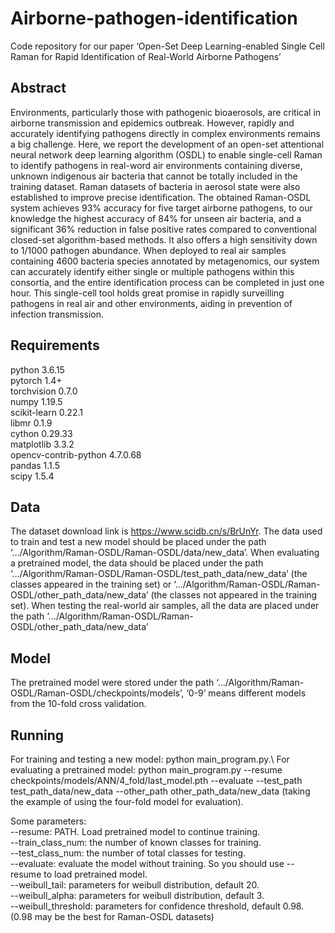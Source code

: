 # Airborne-pathogen-identification

Code repository for our paper ‘Open-Set Deep Learning-enabled Single Cell Raman for Rapid Identification of Real-World Airborne Pathogens’

## Abstract
Environments, particularly those with pathogenic bioaerosols, are critical in airborne transmission and epidemics outbreak. However, rapidly and accurately identifying pathogens directly in complex environments remains a big challenge. Here, we report the development of an open-set attentional neural network deep learning algorithm (OSDL) to enable single-cell Raman to identify pathogens in real-word air environments containing diverse, unknown indigenous air bacteria that cannot be totally included in the training dataset. Raman datasets of bacteria in aerosol state were also established to improve precise identification. The obtained Raman-OSDL system achieves 93% accuracy for five target airborne pathogens, to our knowledge the highest accuracy of 84% for unseen air bacteria, and a significant 36% reduction in false positive rates compared to conventional closed-set algorithm-based methods. It also offers a high sensitivity down to 1/1000 pathogen abundance. When deployed to real air samples containing 4600 bacteria species annotated by metagenomics, our system can accurately identify either single or multiple pathogens within this consortia, and the entire identification process can be completed in just one hour. This single-cell tool holds great promise in rapidly surveilling pathogens in real air and other environments, aiding in prevention of infection transmission.

## Requirements
python 3.6.15\
pytorch 1.4+\
torchvision 0.7.0\
numpy 1.19.5\
scikit-learn 0.22.1\
libmr 0.1.9\
cython 0.29.33\
matplotlib 3.3.2\
opencv-contrib-python 4.7.0.68\
pandas 1.1.5\
scipy 1.5.4

## Data
The dataset download link is https://www.scidb.cn/s/BrUnYr. The data used to train and test a new model should be placed under the path ‘…/Algorithm/Raman-OSDL/Raman-OSDL/data/new_data’. When evaluating a pretrained model, the data should be placed under the path ‘…/Algorithm/Raman-OSDL/Raman-OSDL/test_path_data/new_data’ (the classes appeared in the training set) or ‘…/Algorithm/Raman-OSDL/Raman-OSDL/other_path_data/new_data’ (the classes not appeared in the training set). When testing the real-world air samples, all the data are placed under the path ‘…/Algorithm/Raman-OSDL/Raman-OSDL/other_path_data/new_data’

## Model
The pretrained model were stored under the path ‘…/Algorithm/Raman-OSDL/Raman-OSDL/checkpoints/models’, ‘0-9’ means different models from the 10-fold cross validation.

## Running
For training and testing a new model: python main_program.py.\ 
For evaluating a pretrained model: python main_program.py --resume checkpoints/models/ANN/4_fold/last_model.pth --evaluate --test_path test_path_data/new_data --other_path other_path_data/new_data (taking the example of using the four-fold model for evaluation). 

Some parameters:\
--resume: PATH. Load pretrained model to continue training.\
--train_class_num: the number of known classes for training.\
--test_class_num: the number of total classes for testing.\
--evaluate: evaluate the model without training. So you should use --resume to load pretrained model.\
--weibull_tail: parameters for weibull distribution, default 20.\
--weibull_alpha: parameters for weibull distribution, default 3.\
--weibull_threshold: parameters for confidence threshold, default 0.98. (0.98 may be the best for Raman-OSDL datasets)
